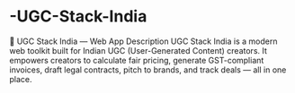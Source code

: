 # -UGC-Stack-India
🧾 UGC Stack India — Web App Description      UGC Stack India is a modern web toolkit built for Indian UGC (User-Generated Content) creators.     It empowers creators to calculate fair pricing, generate GST-compliant invoices, draft legal contracts, pitch to brands, and track deals — all in one place. 
